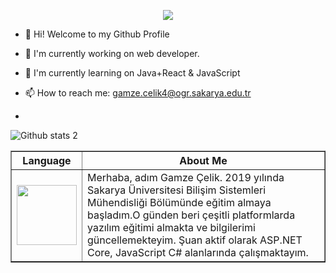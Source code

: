 <p align="center">
    <img src="https://readme-typing-svg.herokuapp.com/?lines=Hello+Homo+sapiens;I+am+Gamze+Çelik;Self+taught+developer&font=Fira%20Code&center=true&width=440&height=45&color=293462&vCenter=true&size=30">
</p>

<table border="1" width="70%" cellpadding="10" cellspacing="10">
    <thead>
      <tr>
        <th>Language</th>
        <th>About Me</th>
      </tr>
    </thead>
    <tbody>
        <tr>
          <td><img src="https://upload.wikimedia.org/wikipedia/commons/thumb/b/b4/Flag_of_Turkey.svg/1200px-Flag_of_Turkey.svg.png" width='96'></td>
          <td>Merhaba, adım Gamze Çelik. 2019 yılında Sakarya Üniversitesi Bilişim Sistemleri Mühendisliği Bölümünde eğitim almaya başladım.O günden beri çeşitli                platformlarda yazılım eğitimi almakta ve bilgilerimi güncellemekteyim. Şuan aktif olarak ASP.NET Core, JavaScript C# alanlarında çalışmaktayım.</td>
          </tr>



- 👋 Hi! Welcome to my Github Profile
- 👀 I'm currently working on web developer.
- 🌱 I'm currently learning on Java+React & JavaScript
- 📫 How to reach me: gamze.celik4@ogr.sakarya.edu.tr

- 

![Github stats 2](https://github-readme-stats.vercel.app/api?username=Gamze-Celik&show_icons=true&theme=radical)
